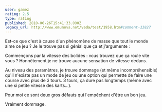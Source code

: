 ```yaml
---
user: gamez
rating: 2.5
type: rating
published: 2010-06-26T15:41:33.000Z
legacy_url: http://www.emunova.net/veda/test/1958.htm#comment-13827
---
```

Est-ce que c'est à cause d'un phénomène de masse que tout le monde aime ce jeu ? Je le trouve pas si génial que ça et j'argumente :

Commençons par la vitesse des bolides : vous trouvez que ça roule vite vous ? Honnêtement je ne trouve aucune sensation de vitesse dedans.

Au niveau des paramètres, je trouve dommage (et même incompréhensible) qu'il n'existe pas un mode de jeu ou une option qui permette de faire une course avec plus de 3 tours. 3 tours, ça dure pas longtemps (même avec une si petite vitesse des karts...).

Pour moi ce sont deux gros défauts qui l'empêchent d'être un bon jeu.

Vraiment dommage.